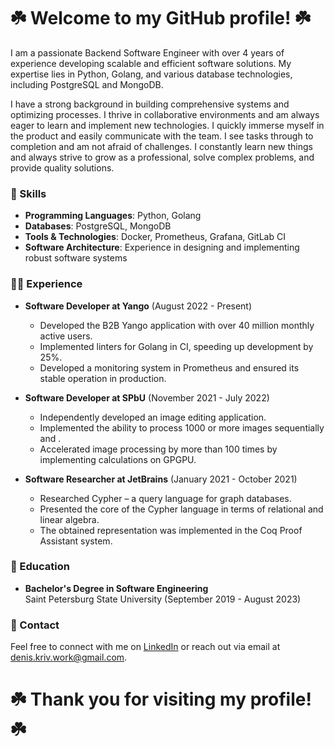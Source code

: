 # ☘️ Welcome to my GitHub profile! ☘️

I am a passionate Backend Software Engineer with over 4 years of experience developing scalable and efficient software solutions. My expertise lies in Python, Golang, and various database technologies, including PostgreSQL and MongoDB.

I have a strong background in building comprehensive systems and optimizing processes. I thrive in collaborative environments and am always eager to learn and implement new technologies. I quickly immerse myself in the product and easily communicate with the team. I see tasks through to completion and am not afraid of challenges. I constantly learn new things and always strive to grow as a professional, solve complex problems, and provide quality solutions.

### 🚀 Skills 

- **Programming Languages**: Python, Golang
- **Databases**: PostgreSQL, MongoDB
- **Tools & Technologies**: Docker, Prometheus, Grafana, GitLab CI
- **Software Architecture**: Experience in designing and implementing robust software systems


### 👨‍💻 Experience 

- **Software Developer at Yango** (August 2022 - Present)
  - Developed the B2B Yango application with over 40 million monthly active users.
  - Implemented linters for Golang in CI, speeding up development by 25%.
  - Developed a monitoring system in Prometheus and ensured its stable operation in production.

- **Software Developer at SPbU** (November 2021 - July 2022)
  - Independently developed an image editing application.
  - Implemented the ability to process 1000 or more images sequentially and .
  - Accelerated image processing by more than 100 times by implementing calculations on GPGPU.
 
- **Software Researcher at JetBrains** (January 2021 - October 2021)
  - Researched Cypher – a query language for graph databases.
  - Presented the core of the Cypher language in terms of relational and linear algebra.
  - The obtained representation was implemented in the Coq Proof Assistant system.


### 🤖 Education 

- **Bachelor's Degree in Software Engineering**  
  Saint Petersburg State University (September 2019 - August 2023)

### 👀 Contact 

Feel free to connect with me on [LinkedIn](https://www.linkedin.com/in/denis-kriv) or reach out via email at [denis.kriv.work@gmail.com](mailto:denis.kriv.work@gmail.com).


# ☘️ Thank you for visiting my profile! ☘️
